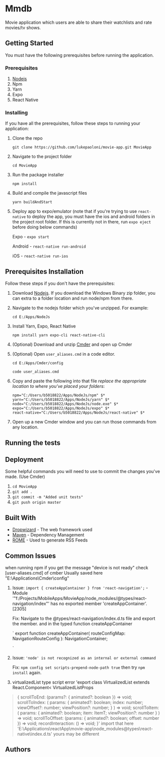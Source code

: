 # Mmdb

Movie application which users are able to share their watchlists and rate movies/tv shows.

## Getting Started

You must have the following prerequisites before running the application.

### Prerequisites

1. [Nodejs](https://nodejs.org/en/download/)
2. Npm
3. Yarn
4. Expo
5. React Native

### Installing

If you have all the prerequisites, follow these steps to running your application:

1. Clone the repo 

    ```git clone https://github.com/lukepaoloni/movie-app.git MovieApp```

2. Navigate to the project folder 

    ```cd MovieApp```

3. Run the package installer

    ```npm install```

4. Build and compile the javascript files

    ```yarn buildAndStart```

5. Deploy app to expo/emulator (note that if you're trying to use `react-native` to deploy the app, you must have the ios and android folders in the project root folder. If this is currently not in there, run `expo eject` before doing below commands)

    Expo - ```expo start```

    Android - ```react-native run-android```

    iOS - ```react-native run-ios```


## Prerequisites Installation

Follow these steps if you don't have the prerequisites:

1. Download [Nodejs](https://nodejs.org/en/download/). If you download the Windows Binary zip folder, you can extra to a folder location and run node/npm from there. 

2. Navigate to the nodejs folder which you've unzipped. For example:

    ```cd E:/Apps/NodeJs```

3. Install Yarn, Expo, React Native

    ```npm install yarn expo-cli react-native-cli```

4. (Optional) Download and unzip [Cmder](http://cmder.net/) and open up Cmder

6. (Optional) Open `user_aliases.cmd` in a code editor.

    ```cd E:/Apps/Cmder/config```

    ```code user_aliases.cmd```

7. Copy and paste the following into that file *replace the appropriate location to where you've placed your folders*:

    ```
    npm="C:/Users/b5018822/Apps/NodeJs/npm" $*
    yarn="C:/Users/b5018822/Apps/NodeJs/yarn" $*
    node="C:/Users/b5018822/Apps/NodeJs/node.exe" $*
    expo="C:/Users/b5018822/Apps/NodeJs/expo" $*
    react-native="C:/Users/b5018822/Apps/NodeJs/react-native" $*
    ```

8. Open up a new Cmder window and you can run those commands from any location.


## Running the tests


## Deployment

Some helpful commands you will need to use to commit the changes you've made. (Use Cmder)

1. ```cd MovieApp```
2. ```git add .```
3. ```git commit -m "Added unit tests"```
4. ```git push origin master```

## Built With

* [Dropwizard](http://www.dropwizard.io/1.0.2/docs/) - The web framework used
* [Maven](https://maven.apache.org/) - Dependency Management
* [ROME](https://rometools.github.io/rome/) - Used to generate RSS Feeds

## Common Issues
when running npm if you get the message "device is not ready"
check [user-aliases.cmd] of cmber
Usually saved here "E:\Applications\Cmder\config"

1. Issue: `import { createAppContainer } from 'react-navigation';` - Module '"f:/Projects/MobileApps/MovieApp/node_modules/@types/react-navigation/index"' has no exported member 'createAppContainer'. [2305]
    
    Fix: Navigate to the @types/react-navigation/index.d.ts file and export the member. and in the typed function createAppContainer
    
    `
        export function createAppContainer(
            routeConfigMap: NavigationRouteConfig
        ): NavigationContainer;
    
    `

2. Issue: `'node' is not recognized as an internal or external command`

    Fix: `npm config set scripts-prepend-node-path true` then try `npm install` again.

3. virtualizedList type script error 'export class VirtualizedList<ItemT> extends React.Component<
  VirtualizedListProps<ItemT>
> {
  scrollToEnd: (params?: { animated?: boolean }) => void;
  scrollToIndex: (
    params: {
      animated?: boolean;
      index: number;
      viewOffset?: number;
      viewPosition?: number;
    }
  ) => void;
  scrollToItem: (
    params: { animated?: boolean; item: ItemT; viewPosition?: number }
  ) => void;
  scrollToOffset: (params: { animated?: boolean; offset: number }) => void;
  recordInteraction: () => void;
}'
    import that here 'E:\Applications\reactApp\movie-app\node_modules\@types\react-native\index.d.ts' yours may be different
## Authors
